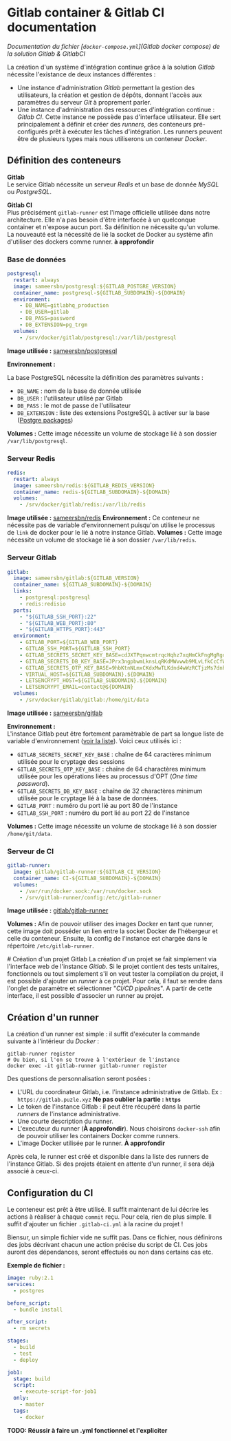 # Gitlab container & Gitlab CI documentation

_Documentation du fichier [`docker-compose.yml`](Gitlab docker compose) de la solution Gitlab & GitlabCI_

La création d'un système d'intégration continue grâce à la solution _Gitlab_ nécessite l'existance de deux instances différentes :
* Une instance d'administration _Gitlab_ permettant la gestion des utilisateurs, la création et gestion de dépôts, donnant l'accès aux paramètres du serveur _Git_ à proprement parler.
* Une instance d'administration des ressources d'intégration continue : _Gitlab CI_. Cette instance ne possède pas d'interface utilisateur. Elle sert principalement à définir et créer des _runners_, des conteneurs pré-configurés prêt à exécuter les tâches d'intégration.
Les runners peuvent être de plusieurs types mais nous utiliserons un conteneur _Docker_.


## Définition des conteneurs
**Gitlab**  
Le service Gitlab nécessite un serveur _Redis_ et un base de donnée _MySQL_ ou _PostgreSQL_.

**Gitlab CI**  
Plus précisément `gitlab-runner` est l'image officielle utilisée dans notre architecture. Elle n'a pas besoin d'être interfacée à un quelconque container et n'expose aucun port. Sa définition ne nécessite qu'un volume.  
La nouveauté est la nécessité de lié la socket de Docker au système afin d'utiliser des dockers comme runner. **à approfondir**

### Base de données
```yml
postgresql:
  restart: always
  image: sameersbn/postgresql:${GITLAB_POSTGRE_VERSION}
  container_name: postgresql-${GITLAB_SUBDOMAIN}-${DOMAIN}
  environment:
    - DB_NAME=gitlabhq_production
    - DB_USER=gitlab
    - DB_PASS=password
    - DB_EXTENSION=pg_trgm
  volumes:
    - /srv/docker/gitlab/postgresql:/var/lib/postgresql
```

**Image utilisée :** [sameersbn/postgresql](https://hub.docker.com/r/sameersbn/postgresql/)

**Environnement :**  

La base PostgreSQL nécessite la définition des paramètres suivants :
* `DB_NAME` : nom de la base de donnée utilisée
* `DB_USER` : l'utilisateur utilisé par Gitlab
* `DB_PASS` : le mot de passe de l'utilisateur
* `DB_EXTENSION` : liste des extensions PostgreSQL à activer sur la base ([Postgre packages](https://www.postgresql.org/docs/9.4/static/contrib.html))

**Volumes :** Cette image nécessite un volume de stockage lié à son dossier `/var/lib/postgresql`.

### Serveur Redis
```yml
redis:
  restart: always
  image: sameersbn/redis:${GITLAB_REDIS_VERSION}
  container_name: redis-${GITLAB_SUBDOMAIN}-${DOMAIN}
  volumes:
    - /srv/docker/gitlab/redis:/var/lib/redis
```

**Image utilisée :** [sameersbn/redis](https://hub.docker.com/r/sameersbn/redis/)
**Environnement :** Ce conteneur ne nécessite pas de variable d'environnement puisqu'on utilise le processus de `link` de docker pour le lié à notre instance Gitlab.
**Volumes :** Cette image nécessite un volume de stockage lié à son dossier `/var/lib/redis`.

### Serveur Gitlab
```yml
gitlab:
  image: sameersbn/gitlab:${GITLAB_VERSION}
  container_name: ${GITLAB_SUBDOMAIN}-${DOMAIN}
  links:
    - postgresql:postgresql
    - redis:redisio
  ports:
    - "${GITLAB_SSH_PORT}:22"
    - "${GITLAB_WEB_PORT}:80"
    - "${GITLAB_HTTPS_PORT}:443"
  environment:
    - GITLAB_PORT=${GITLAB_WEB_PORT}
    - GITLAB_SSH_PORT=${GITLAB_SSH_PORT}
    - GITLAB_SECRETS_SECRET_KEY_BASE=cdJXTPqnwcmtrqcHqhz7xqHmCkFngMgRgq7wVTspVXMgq7qKvVrn47HnmxTtX4zK
    - GITLAB_SECRETS_DB_KEY_BASE=JPrx3ngpbwmLknsLqRKdMWvwwb9MLvLfkCcCfWpxVbwfJMJcvkHRKgTt9HpfmdgX
    - GITLAB_SECRETS_OTP_KEY_BASE=9hbKtnNLmxCKdxMwTLKdnd4wWzRCTjzMs7dnhpNHLCxdrhwHhj3fPVtJ7KfdFLtf
    - VIRTUAL_HOST=${GITLAB_SUBDOMAIN}.${DOMAIN}
    - LETSENCRYPT_HOST=${GITLAB_SUBDOMAIN}.${DOMAIN}
    - LETSENCRYPT_EMAIL=contact@${DOMAIN}
  volumes:
    - /srv/docker/gitlab/gitlab:/home/git/data
```

**Image utilisée :** [sameersbn/gitlab](https://hub.docker.com/r/sameersbn/gitlab/)

**Environnement :**  
L'instance Gitlab peut être fortement paramètrable de part sa longue liste de variable d'environnement ([voir la liste](https://github.com/sameersbn/docker-gitlab#available-configuration-parameters)). Voici ceux utilisés ici :
* `GITLAB_SECRETS_SECRET_KEY_BASE` : chaîne de 64 caractères minimum utilisée pour le cryptage des sessions  
* `GITLAB_SECRETS_OTP_KEY_BASE` : chaîne de 64 charactères minimum utilisée pour les opérations liées au processus d'OPT (_One time password_).
* `GITLAB_SECRETS_DB_KEY_BASE` : chaîne de 32 charactères minimum utilisée pour le cryptage lié à la base de données.
* `GITLAB_PORT` : numéro du port lié au port 80 de l'instance
* `GITLAB_SSH_PORT` : numéro du port lié au port 22 de l'instance

**Volumes :** Cette image nécessite un volume de stockage lié à son dossier `/home/git/data`.

### Serveur de CI
```yml
gitlab-runner:
  image: gitlab/gitlab-runner:${GITLAB_CI_VERSION}
  container_name: CI-${GITLAB_SUBDOMAIN}-${DOMAIN}
  volumes:
    - /var/run/docker.sock:/var/run/docker.sock
    - /srv/gitlab-runner/config:/etc/gitlab-runner
```

**Image utilisée :** [gitlab/gitlab-runner](https://hub.docker.com/r/gitlab/gitlab-runner/)

**Volumes :**
Afin de pouvoir utiliser des images Docker en tant que runner, cette image doit posséder un lien entre la socket Docker de l'hébergeur et celle du conteneur. Ensuite, la config de l'instance est chargée dans le répertoire `/etc/gitlab-runner`.

# Création d'un projet Gitlab
La création d'un projet se fait simplement via l'interface web de l'instance _Gitlab_. Si le projet contient des tests unitaires, fonctionnels ou tout simplement s'il on veut tester la compilation du projet, il est possible d'ajouter un _runner_ à ce projet. Pour cela, il faut se rendre dans l'onglet de paramètre et sélectionner "_CI/CD pipelines_". A partir de cette interface, il est possible d'associer un runner au projet.

## Création d'un runner
La création d'un runner est simple : il suffit d'exécuter la commande suivante à l'intérieur du _Docker_ :
```shell
gitlab-runner register
# Ou bien, si l'on se trouve à l'extérieur de l'instance
docker exec -it gitlab-runner gitlab-runner register
```
Des questions de personnalisation seront posées :
* L'URL du coordinateur Gitlab, i.e. l'instance administrative de Gitlab. Ex : `https://gitlab.puzle.xyz`
**Ne pas oublier la partie : `https`**
* Le token de l'instance Gitlab : il peut être récupéré dans la partie _runners_ de l'instance administrative.
* Une courte description du runner.
* L'executeur du runner (**À approfondir**). Nous choisirons `docker-ssh` afin de pouvoir utiliser les containers Docker comme runners.
* L'image Docker utilisée par le runner. **À approfondir**

Après cela, le runner est créé et disponible dans la liste des runners de l'instance Gitlab. Si des projets étaient en attente d'un runner, il sera déjà associé à ceux-ci.

## Configuration du CI

Le conteneur est prêt à être utilisé. Il suffit maintenant de lui décrire les actions à réaliser à chaque `commit` reçu. Pour cela, rien de plus simple. Il suffit d'ajouter un fichier `.gitlab-ci.yml` à la racine du projet !

Biensur, un simple fichier vide ne suffit pas. Dans ce fichier, nous définirons des jobs décrivant chacun une action précise du script de CI. Ces jobs auront des dépendances, seront effectués ou non dans certains cas etc.


**Exemple de fichier :**
```yml
image: ruby:2.1
services:
  - postgres

before_script:
  - bundle install

after_script:
  - rm secrets

stages:
  - build
  - test
  - deploy

job1:
  stage: build
  script:
    - execute-script-for-job1
  only:
    - master
  tags:
    - docker
```
**TODO: Réussir à faire un .yml fonctionnel et l'expliciter**


[gitlab docker compose]:../blob/master/Setup/Gitlab&CI/docker-compose.yml

